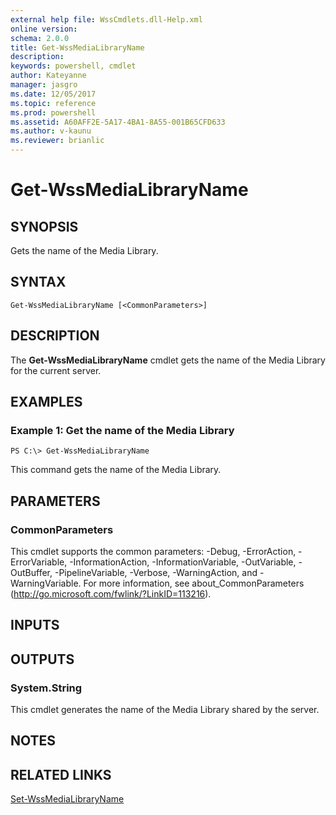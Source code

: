 ```yaml
---
external help file: WssCmdlets.dll-Help.xml
online version: 
schema: 2.0.0
title: Get-WssMediaLibraryName
description: 
keywords: powershell, cmdlet
author: Kateyanne
manager: jasgro
ms.date: 12/05/2017
ms.topic: reference
ms.prod: powershell
ms.assetid: A60AFF2E-5A17-4BA1-8A55-001B65CFD633
ms.author: v-kaunu
ms.reviewer: brianlic
---
```


# Get-WssMediaLibraryName

## SYNOPSIS
Gets the name of the Media Library.

## SYNTAX

```
Get-WssMediaLibraryName [<CommonParameters>]
```

## DESCRIPTION
The **Get-WssMediaLibraryName** cmdlet gets the name of the Media Library for the current server.

## EXAMPLES

### Example 1: Get the name of the Media Library
```
PS C:\> Get-WssMediaLibraryName
```

This command gets the name of the Media Library.

## PARAMETERS

### CommonParameters
This cmdlet supports the common parameters: -Debug, -ErrorAction, -ErrorVariable, -InformationAction, -InformationVariable, -OutVariable, -OutBuffer, -PipelineVariable, -Verbose, -WarningAction, and -WarningVariable. For more information, see about_CommonParameters (http://go.microsoft.com/fwlink/?LinkID=113216).

## INPUTS

## OUTPUTS

### System.String
This cmdlet generates the name of the Media Library shared by the server.

## NOTES

## RELATED LINKS

[Set-WssMediaLibraryName](./Set-WssMediaLibraryName.md)

